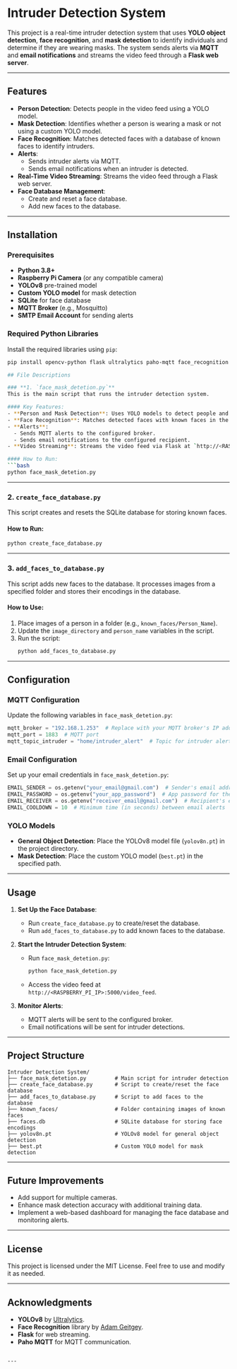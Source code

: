 # Intruder Detection System

This project is a real-time intruder detection system that uses **YOLO object detection**, **face recognition**, and **mask detection** to identify individuals and determine if they are wearing masks. The system sends alerts via **MQTT** and **email notifications** and streams the video feed through a **Flask web server**.

---

## Features

- **Person Detection**: Detects people in the video feed using a YOLO model.
- **Mask Detection**: Identifies whether a person is wearing a mask or not using a custom YOLO model.
- **Face Recognition**: Matches detected faces with a database of known faces to identify intruders.
- **Alerts**:
  - Sends intruder alerts via MQTT.
  - Sends email notifications when an intruder is detected.
- **Real-Time Video Streaming**: Streams the video feed through a Flask web server.
- **Face Database Management**:
  - Create and reset a face database.
  - Add new faces to the database.

---

## Installation

### Prerequisites
- **Python 3.8+**
- **Raspberry Pi Camera** (or any compatible camera)
- **YOLOv8** pre-trained model
- **Custom YOLO model** for mask detection
- **SQLite** for face database
- **MQTT Broker** (e.g., Mosquitto)
- **SMTP Email Account** for sending alerts

### Required Python Libraries
Install the required libraries using `pip`:

```bash
pip install opencv-python flask ultralytics paho-mqtt face_recognition smtplib numpy sqlite3 picamera2

## File Descriptions

### **1. `face_mask_detetion.py`**
This is the main script that runs the intruder detection system.

#### Key Features:
- **Person and Mask Detection**: Uses YOLO models to detect people and masks.
- **Face Recognition**: Matches detected faces with known faces in the database.
- **Alerts**:
  - Sends MQTT alerts to the configured broker.
  - Sends email notifications to the configured recipient.
- **Video Streaming**: Streams the video feed via Flask at `http://<RASPBERRY_PI_IP>:5000/video_feed`.

#### How to Run:
```bash
python face_mask_detetion.py
```

---

### **2. `create_face_database.py`**
This script creates and resets the SQLite database for storing known faces.

#### How to Run:
```bash
python create_face_database.py
```

---

### **3. `add_faces_to_database.py`**
This script adds new faces to the database. It processes images from a specified folder and stores their encodings in the database.

#### How to Use:
1. Place images of a person in a folder (e.g., `known_faces/Person_Name`).
2. Update the `image_directory` and `person_name` variables in the script.
3. Run the script:
   ```bash
   python add_faces_to_database.py
   ```

---

## Configuration

### **MQTT Configuration**
Update the following variables in `face_mask_detetion.py`:
```python
mqtt_broker = "192.168.1.253"  # Replace with your MQTT broker's IP address
mqtt_port = 1883  # MQTT port
mqtt_topic_intruder = "home/intruder_alert"  # Topic for intruder alerts
```

### **Email Configuration**
Set up your email credentials in `face_mask_detetion.py`:
```python
EMAIL_SENDER = os.getenv("your_email@gmail.com")  # Sender's email address
EMAIL_PASSWORD = os.getenv("your_app_password")  # App password for the sender's email
EMAIL_RECEIVER = os.getenv("receiver_email@gmail.com")  # Recipient's email address
EMAIL_COOLDOWN = 10  # Minimum time (in seconds) between email alerts
```

### **YOLO Models**
- **General Object Detection**: Place the YOLOv8 model file (`yolov8n.pt`) in the project directory.
- **Mask Detection**: Place the custom YOLO model (`best.pt`) in the specified path.

---

## Usage

1. **Set Up the Face Database**:
   - Run `create_face_database.py` to create/reset the database.
   - Run `add_faces_to_database.py` to add known faces to the database.

2. **Start the Intruder Detection System**:
   - Run `face_mask_detetion.py`:
     ```bash
     python face_mask_detetion.py
     ```
   - Access the video feed at `http://<RASPBERRY_PI_IP>:5000/video_feed`.

3. **Monitor Alerts**:
   - MQTT alerts will be sent to the configured broker.
   - Email notifications will be sent for intruder detections.

---

## Project Structure

```
Intruder Detection System/
├── face_mask_detetion.py         # Main script for intruder detection
├── create_face_database.py       # Script to create/reset the face database
├── add_faces_to_database.py      # Script to add faces to the database
├── known_faces/                  # Folder containing images of known faces
├── faces.db                      # SQLite database for storing face encodings
├── yolov8n.pt                    # YOLOv8 model for general object detection
├── best.pt                       # Custom YOLO model for mask detection
```

---

## Future Improvements
- Add support for multiple cameras.
- Enhance mask detection accuracy with additional training data.
- Implement a web-based dashboard for managing the face database and monitoring alerts.

---

## License
This project is licensed under the MIT License. Feel free to use and modify it as needed.

---

## Acknowledgments
- **YOLOv8** by [Ultralytics](https://github.com/ultralytics/yolov8).
- **Face Recognition** library by [Adam Geitgey](https://github.com/ageitgey/face_recognition).
- **Flask** for web streaming.
- **Paho MQTT** for MQTT communication.
```

---
